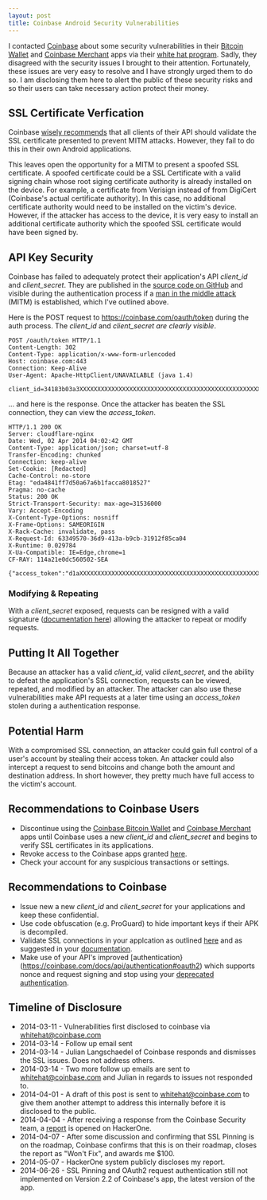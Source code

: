 ```yaml
---
layout: post
title: Coinbase Android Security Vulnerabilities
---
```


I contacted [Coinbase](https://www.coinbase.com) about some security vulnerabilities in their [Bitcoin Wallet](https://play.google.com/store/apps/details?id=com.coinbase.android) and [Coinbase Merchant](https://play.google.com/store/apps/details?id=com.coinbase.android.merchant) apps via their [white hat program](https://coinbase.com/whitehat). Sadly, they disagreed with the security issues I brought to their attention. Fortunately, these issues are very easy to resolve and I have strongly urged them to do so. I am disclosing them here to alert the public of these security risks and so their users can take necessary action protect their money.

## SSL Certificate Verfication
Coinbase [wisely recommends](https://coinbase.com/docs/api/authentication#security) that all clients of their API should validate the SSL certificate presented to prevent MITM attacks. However, they fail to do this in their own Android applications.

This leaves open the opportunity for a MITM to present a spoofed SSL certificate. A spoofed certificate could be a SSL Certificate with a valid signing chain whose root siging certificate authority is already installed on the device. For example, a certificate from Verisign instead of from DigiCert (Coinbase's actual certificate authority). In this case, no additional certificate authority would need to be installed on the victim's device. However, if the attacker has access to the device, it is very easy to install an additional certificate authority which the spoofed SSL certificate would have been signed by.

## API Key Security
Coinbase has failed to adequately protect their application's API *client_id* and *client_secret*. They are published in the [source code on GitHub](https://github.com/coinbase/coinbase-android) and visible during the authentication process if a [man in the middle attack](http://en.wikipedia.org/wiki/Man-in-the-middle_attack) (MITM) is established, which I've outlined above.

Here is the POST request to https://coinbase.com/oauth/token during the auth process. The *client_id* and *client_secret are clearly visible*.

```
POST /oauth/token HTTP/1.1
Content-Length: 302
Content-Type: application/x-www-form-urlencoded
Host: coinbase.com:443
Connection: Keep-Alive
User-Agent: Apache-HttpClient/UNAVAILABLE (java 1.4)

client_id=34183b03a3XXXXXXXXXXXXXXXXXXXXXXXXXXXXXXXXXXXXXXXXXXXXXXXXXXXXf5&client_secret=2c481f46fXXXXXXXXXXXXXXXXXXXXXXXXXXXXXXXXXXXXXXXXXXXXXXXXXXXX22d&grant_type=authorization_code&redirect_uri=urn%3Aietf%3Awg%3Aoauth%3A2.0%3Aoob&code=764f56XXXXXXXXXXXXXXXXXXXXXXXXXXXXXXXXXXXXXXXXXXXXXXXXXXXX968600

```

... and here is the response. Once the attacker has beaten the SSL connection, they can view the *access_token*.

```
HTTP/1.1 200 OK
Server: cloudflare-nginx
Date: Wed, 02 Apr 2014 04:02:42 GMT
Content-Type: application/json; charset=utf-8
Transfer-Encoding: chunked
Connection: keep-alive
Set-Cookie: [Redacted]
Cache-Control: no-store
Etag: "eda4841ff7d50a67a6b1facca8018527"
Pragma: no-cache
Status: 200 OK
Strict-Transport-Security: max-age=31536000
Vary: Accept-Encoding
X-Content-Type-Options: nosniff
X-Frame-Options: SAMEORIGIN
X-Rack-Cache: invalidate, pass
X-Request-Id: 63349570-36d9-413a-b9cb-31912f85ca04
X-Runtime: 0.029784
X-Ua-Compatible: IE=Edge,chrome=1
CF-RAY: 114a21e0dc560502-SEA

{"access_token":"d1aXXXXXXXXXXXXXXXXXXXXXXXXXXXXXXXXXXXXXXXXXXXXXXXXXXXXXXXXXX947","token_type":"bearer","expires_in":7200,"refresh_token":"3ae1XXXXXXXXXXXXXXXXXXXXXXXXXXXXXXXXXXXXXXXXXXXXXXXXXXXX37caedc","scope":"all"}

```

### Modifying & Repeating
With a *client_secret* exposed, requests can be resigned with a valid signature ([documentation here](https://coinbase.com/docs/api/authentication#hmac)) allowing the attacker to repeat or modify requests.

## Putting It All Together
Because an attacker has a valid *client_id*, valid *client_secret*, and the ability to defeat the application's SSL connection, requests can be viewed, repeated, and modified by an attacker. The attacker can also use these vulnerabilities make API requests at a later time using an *access_token* stolen during a authentication response.

## Potential Harm
With a compromised SSL connection, an attacker could gain full control of a user's account by stealing their access token. An attacker could also intercept a request to send bitcoins and change both the amount and destination address. In short however, they pretty much have full access to the victim's account.

## Recommendations to Coinbase Users
* Discontinue using the [Coinbase Bitcoin Wallet](https://play.google.com/store/apps/details?id=com.coinbase.android) and [Coinbase Merchant](https://play.google.com/store/apps/details?id=com.coinbase.android.merchant) apps until Coinbase uses a new *client_id* and *client_secret* and begins to verify SSL certificates in its applications.
* Revoke access to the Coinbase apps granted [here](https://coinbase.com/account/applications).
* Check your account for any suspicious transactions or settings.

## Recommendations to Coinbase
* Issue new a new *client_id* and *client_secret* for your applications and keep these confidential.
* Use code obfuscation (e.g. ProGuard) to hide important keys if their APK is decompiled.
* Validate SSL connections in your applcation as outlined [here](http://developer.android.com/training/articles/security-ssl.html) and as suggested in your [documentation](https://coinbase.com/docs/api/authentication#security).
* Make use of your API's improved [authentication}(https://coinbase.com/docs/api/authentication#oauth2) which supports nonce and request signing and stop using your [deprecated authentication](https://coinbase.com/docs/api/authentication#api_key).

## Timeline of Disclosure
* 2014-03-11 - Vulnerabilities first disclosed to coinbase via whitehat@coinbase.com
* 2014-03-14 - Follow up email sent
* 2014-03-14 - Julian Langschaedel of Coinbase responds and dismisses the SSL issues. Does not address others.
* 2014-03-14 - Two more follow up emails are sent to whitehat@coinbase.com and Julian in regards to issues not responded to.
* 2014-04-01 - A draft of this post is sent to whitehat@coinbase.com to give them another attempt to address this internally before it is disclosed to the public.
* 2014-04-04 - After receiving a response from the Coinbase Security team, a [report](https://hackerone.com/reports/5786) is opened on HackerOne.
* 2014-04-07 - After some discussion and confirming that SSL Pinning is on the roadmap, Coinbase confirms that this is on their roadmap, closes the report as "Won't Fix", and awards me $100.
* 2014-05-07 - HackerOne system publicly discloses my report.
* 2014-06-26 - SSL Pinning and OAuth2 request authentication still not implemented on Version 2.2 of Coinbase's app, the latest version of the app.